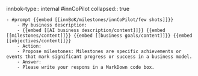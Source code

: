 innbok-type:: internal
#innCoPilot
collapsed:: true

	- #prompt {{embed [[innBoK/milestones/innCoPilot/few shots]]}}
		- My business description:
		- {{embed [[AI business description/content]]}} {{embed [[milestones/content]]}} {{embed [[business goals/content]]}} {{embed [[objectives/content]]}}
		- Action:
		- Propose milestones: Milestones are specific achievements or events that mark significant progress or success in a business model.
		- Answer:
		- Please write your respons in a MarkDown code box.